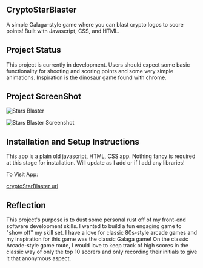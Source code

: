 ## CryptoStarBlaster
A simple Galaga-style game where you can blast crypto logos to score points! Built with Javascript, CSS, and HTML.


## Project Status
This project is currently in development. Users should expect some basic functionality for shooting and scoring points and some very simple animations. Inspiration is the dinosaur game found with chrome.

## Project ScreenShot



![Stars Blaster](https://github.com/reaton333/MA_Stars_Blaster/assets/9939349/7b1faa84-d8bf-448a-8e54-e5f83ae4ec9e)

![Stars Blaster Screenshot](https://github.com/reaton333/MA_Stars_Blaster/assets/9939349/917a707e-6520-4154-9500-9c7fd2117c67)



## Installation and Setup Instructions

This app is a plain old javascript, HTML, CSS app. Nothing fancy is required at this stage for installation. Will update as I add or if I add any libraries!

To Visit App:

[cryptoStarBlaster url](https://reaton333.github.io/CryptoStarBlaster/)

## Reflection

  This project's purpose is to dust some personal rust off of my front-end software development skills. I wanted to build a fun engaging game to "show off" my skill set. I have a love for classic 80s-style arcade games and my inspiration for this game was the classic Galaga game! On the classic Arcade-style game route, I would love to keep track of high scores in the classic way of only the top 10 scorers and only recording their initials to give it that anonymous aspect.
